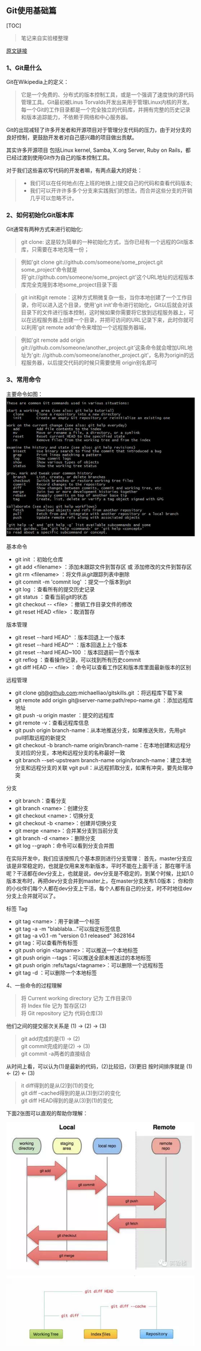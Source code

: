 ## Git使用基础篇

[TOC]

> 笔记来自实验楼整理

[原文链接](https://mp.weixin.qq.com/s?__biz=MjM5OTMxMzA4NQ==&mid=215698435&idx=3&sn=7b7f7f833b4f721422dfe0aa75c32942&scene=20#rd
)

### 1、Git是什么

Git在Wikipedia上的定义：
>它是一个免费的、分布式的版本控制工具，或是一个强调了速度快的源代码管理工具。Git最初被Linus Torvalds开发出来用于管理Linux内核的开发。每一个Git的工作目录都是一个完全独立的代码库，并拥有完整的历史记录和版本追踪能力，不依赖于网络和中心服务器。

Git的出现减轻了许多开发者和开源项目对于管理分支代码的压力，由于对分支的良好控制，更鼓励开发者对自己感兴趣的项目做出贡献。

其实许多开源项目 包括Linux kernel, Samba, X.org Server, Ruby on Rails，都已经过渡到使用Git作为自己的版本控制工具。

对于我们这些喜欢写代码的开发者嘛，有两点最大的好处：
> * 我们可以在任何地点(在上班的地铁上)提交自己的代码和查看代码版本;
> * 我们可以开许许多多个分支来实践我们的想法，而合并这些分支的开销几乎可以忽略不计。

### 2、如何初始化Git版本库
Git通常有两种方式来进行初始化:

>git clone: 这是较为简单的一种初始化方式，当你已经有一个远程的Git版本库，只需要在本地克隆一份；

>例如'git clone git://github.com/someone/some_project.git some_project'命令就是将'git://github.com/someone/some_project.git'这个URL地址的远程版本库完全克隆到本地some_project目录下面

>git init和git remote：这种方式稍微复杂一些，当你本地创建了一个工作目录，你可以进入这个目录，使用'git init'命令进行初始化，Git以后就会对该目录下的文件进行版本控制，这时候如果你需要将它放到远程服务器上，可以在远程服务器上创建一个目录，并把可访问的URL记录下来，此时你就可以利用'git remote add'命令来增加一个远程服务器端，

>例如'git remote add origin git://github.com/someone/another_project.git'这条命令就会增加URL地址为'git: //github.com/someone/another_project.git'，名称为origin的远程服务器，以后提交代码的时候只需要使用 origin别名即可

### 3、常用命令

主要命令如图：
![](./images/git-command.jpg)

基本命令
* git init ：初始化仓库
* git add \<filename\> ：添加未跟踪文件到暂存区 或 添加修改的文件到暂存区
* git rm \<filename\> ：将文件从git跟踪列表中删除
* git commit -m 'commit log' ：提交一个版本到git
* git log ：查看所有的提交历史记录
* git status ：查看当前git的状态
* git checkout -- \<file\> ：撤销工作目录文件的修改
* git reset HEAD \<file\> ：取消暂存

版本管理
* git reset --hard HEAD^ ：版本回退上一个版本
* git reset --hard HEAD^^ ：版本回退上上个版本
* git reset --hard HEAD~100 ：版本回退前一百个版本
* git reflog ：查看操作记录，可以找到所有历史commit
* git diff HEAD -- \<file\> ：命令可以查看工作区和版本库里面最新版本的区别

远程管理
* git clone git@github.com:michaelliao/gitskills.git ：将远程库下载下来
* git remote add origin git@server-name:path/repo-name.git ：添加远程库地址
* git push -u origin master ：提交的远程库
* git remote -v：查看远程库信息
* git push origin branch-name：从本地推送分支，如果推送失败，先用git pull抓取远程的新提交
* git checkout -b branch-name origin/branch-name：在本地创建和远程分支对应的分支，本地和远程分支的名称最好一致
* git branch --set-upstream branch-name origin/branch-name：建立本地分支和远程分支的关联
  vgit pull：从远程抓取分支，如果有冲突，要先处理冲突

分支
* git branch：查看分支
* git branch \<name\>：创建分支
* git checkout \<name\>：切换分支
* git checkout -b \<name\>：创建并切换分支
* git merge \<name\>：合并某分支到当前分支
* git branch -d \<name\>：删除分支
* git log --graph：命令可以看到分支合并图

在实际开发中，我们应该按照几个基本原则进行分支管理： 首先，master分支应该是非常稳定的，也就是仅用来发布新版本，平时不能在上面干活； 那在哪干活呢？干活都在dev分支上，也就是说，dev分支是不稳定的，到某个时候，比如1.0版本发布时，再把dev分支合并到master上，在master分支发布1.0版本； 你和你的小伙伴们每个人都在dev分支上干活，每个人都有自己的分支，时不时地往dev分支上合并就可以了。

标签 Tag
* git tag \<name\>：用于新建一个标签
* git tag -a <tagname> -m "blablabla..."可以指定标签信息
* git tag -a v0.1 -m "version 0.1 released" 3628164
* git tag：可以查看所有标签
* git push origin \<tagname\>：可以推送一个本地标签
* git push origin --tags：可以推送全部未推送过的本地标签
* git push origin :refs/tags/\<tagname\>：可以删除一个远程标签
* git tag -d <tagname>：可以删除一个本地标签

4、一些命令的过程理解

>将 Current working directory 记为 工作目录(1)   
>将 Index file 记为 暂存区(2)   
>将 Git repository 记为 代码仓库(3)  

他们之间的提交层次关系是 (1) -> (2) -> (3)

>git add完成的是(1) -> (2)   
>git commit完成的是(2) -> (3)  
>git commit -a两者的直接结合  

从时间上看，可以认为(1)是最新的代码，(2)比较旧，(3)更旧
按时间排序就是 (1) <- (2) <- (3)

>it diff得到的是从(2)到(1)的变化   
>git diff –cached得到的是从(3)到(2)的变化   
>git diff HEAD得到的是从(3)到(1)的变化  

下面2张图可以直观的帮助你理解：

![](./images/git-operate1.png)

![](./images/git-operate2.png)
